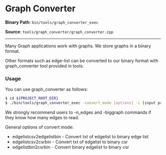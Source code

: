 # Graph Converter
**Binary Path**: `bin/tools/graph_converter_exec`

**Source**: `tools/graph_converter/graph_converter.cpp`


-------------
Many Graph applications work with graphs. 
We store graphs in a binary format. 

Other formats such as edge-list can be converted to 
our binary format with graph_converter tool provided in tools. 

### Usage
You can use graph_converter as follows:
``` Bash
$ cd ${PROJECT_ROOT_DIR}
$ ./bin/tools/graph_converter_exec -convert_mode [options] -i [input path] -o [output path] -sep [separator] (optiional commands -n_edges [numer of edges] -biggraph)
```
We strongly recommend users to -n_edges and -biggraph commands if they know how many edges to read.

General options of convert mode:
* edgelistcsv2edgelistbin - Convert txt of edgelist to binary edge list
* edgelistcsv2csrbin - Convert txt of edgelist to binary csr
* edgelistbin2csrbin - Convert binary edgelist to binary csr
